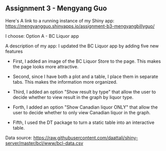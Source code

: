 ## Assignment 3 - Mengyang Guo

Here's A link to a running instance of my Shiny app: <https://mengyangguo.shinyapps.io/assignment-b3-mengyangbillyguo/>

I choose: Option A - BC Liquor app

A description of my app: I updated the BC Liquor app by adding five new features

-   First, I added an image of the BC Liquor Store to the page. This makes the page looks more attractive.

-   Second, since I have both a plot and a table, I place them in separate tabs. This makes the information more organized.

-   Third, I added an option "Show result by type" that allow the user to decide whether to view result in the graph by liquor type.

-   Forth, I added an option "Show Canadian liquor ONLY" that allow the user to decide whether to only view Canadian liquor in the graph.

-   Fifth, I used the DT package to turn a static table into an interactive table.

Data source: <https://raw.githubusercontent.com/daattali/shiny-server/master/bcl/www/bcl-data.csv>
